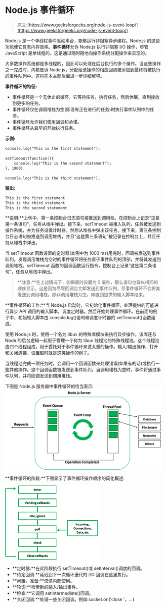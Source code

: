 # Node.js 事件循环

> 原文:[https://www.geeksforgeeks.org/node-js-event-loop/](https://www.geeksforgeeks.org/node-js-event-loop/)

Node.js 是一个单线程事件驱动平台，能够运行非阻塞异步编程。Node.js 的这些功能使它具有内存效率。**事件循环**允许 Node.js 执行非阻塞 I/O 操作，尽管 JavaScript 是单线程的。这是通过随时随地向操作系统分配操作来实现的。

大多数操作系统都是多线程的，因此可以处理在后台执行的多个操作。当这些操作之一完成时，内核告诉 Node.js，分配给该操作的相应回调被添加到最终将被执行的事件队列中。这将在本主题后面进一步详细解释。

**事件循环的特征:**

*   事件循环是一个无休止的循环，它等待任务，执行任务，然后休眠，直到接收到更多的任务。
*   事件循环仅在调用堆栈为空(即没有正在进行的任务)时执行事件队列中的任务。
*   事件循环允许我们使用回调和承诺。
*   事件循环从最早的开始执行任务。

**示例:**

```
console.log("This is the first statement");

setTimeout(function(){
    console.log("This is the second statement");
}, 1000);

console.log("This is the third statement"); 
```

**输出:**

```
This is the first statement
This is the third statement
This is the second statement
```

**说明:**上例中，第一条控制台日志语句被推送到调用栈，在控制台上记录“这是第一条语句”，任务从栈中弹出。接下来，setTimeout 被推入队列，任务被发送到操作系统，并为任务设置计时器。然后从堆栈中弹出该任务。接下来，第三条控制台日志语句被推送到调用堆栈，并且“这是第三条语句”被记录在控制台上，并且任务从堆栈中弹出。

当 setTimeout 函数设置的定时器(本例中为 1000 ms)用完时，回调被发送到事件队列。发现调用堆栈为空时的事件循环将任务置于事件队列的顶部，并将其发送到调用堆栈。setTimeout 函数的回调函数运行指令，控制台上记录“这是第二条语句”，任务从堆栈中弹出。

> **注意:**在上述情况下，如果超时设置为 0 毫秒，那么语句也将以相同的顺序显示。这是因为尽管回调会立即发送到事件队列，但事件循环不会将其发送到调用堆栈，除非调用堆栈为空，即直到提供的输入脚本结束。

**事件循环的工作:**当 Node.js 启动时，它初始化事件循环，处理提供的可能进行异步 API 调用的输入脚本，调度定时器，然后开始处理事件循环。在前面的例子中，初始输入脚本由 console.log()语句和调度计时器的 setTimeout()函数组成。

使用 Node.js 时，使用一个名为 libuv 的特殊库模块来执行异步操作。该库还与 Node 的后台逻辑一起用于管理一个称为 libuv 线程池的特殊线程池。这个线程池由四个线程组成，用于委托对于事件循环来说太重的操作。输入/输出操作、打开和关闭连接、设置超时就是这类操作的例子。

当线程池完成一项任务时，会调用一个回调函数来处理错误(如果有的话)或执行一些其他操作。这个回调函数被发送到事件队列。当调用堆栈为空时，事件将通过事件队列，并将回调发送到调用堆栈。

下图是 Node.js 服务器中事件循环的恰当表示:
![](img/2931b175aa90e0ea6de14336acc6a1a0.png)

**事件循环的阶段:**下图显示了事件循环操作顺序的简化概述:

![](img/e5a3f36e4d2fa849244c23e8491b46b8.png)

*   **定时器:**在此阶段执行 setTimeout()或 setInterval()调度的回调。
*   **待定回调:**延迟到下一次循环迭代的 I/O 回调在这里执行。
*   **闲置，准备:**仅供内部使用。
*   **轮询:**检索新的输入/输出事件。
*   **检查:**它调用 setIntermediate()回调。
*   **关闭回调:**处理一些关闭回调。例如:socket.on('close '，…)